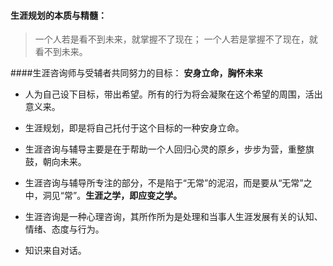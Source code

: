 #### 生涯规划的本质与精髓：
> 一个人若是看不到未来，就掌握不了现在；
> 一个人若是掌握不了现在，就看不到未来。

####生涯咨询师与受辅者共同努力的目标：
**安身立命，胸怀未来**

- 人为自己设下目标，带出希望。所有的行为将会凝聚在这个希望的周围，活出意义来。

- 生涯规划，即是将自己托付于这个目标的一种安身立命。
- 生涯咨询与辅导主要是在于帮助一个人回归心灵的原乡，步步为营，重整旗鼓，朝向未来。
- 生涯咨询与辅导所专注的部分，不是陷于“无常”的泥沼，而是要从“无常”之中，洞见“常”。**生涯之学，即应变之学。**
- 生涯咨询是一种心理咨询，其所作所为是处理和当事人生涯发展有关的认知、情绪、态度与行为。
- 知识来自对话。